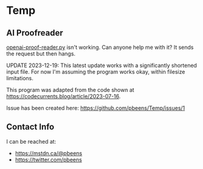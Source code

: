 # Temp

## AI Proofreader

[openai-proof-reader.py](need-help/openai-proof-reader.py) isn't working. Can anyone help me with it? It sends the request but then hangs. 

UPDATE 2023-12-19: This latest update works with a significantly shortened input file. For now I'm assuming the program works okay, within filesize limitations.

This program was adapted from the code shown at https://codecurrents.blog/article/2023-07-16. 

Issue has been created here: https://github.com/pbeens/Temp/issues/1

## Contact Info

I can be reached at:

- https://mstdn.ca/@pbeens
- https://twitter.com/pbeens 

